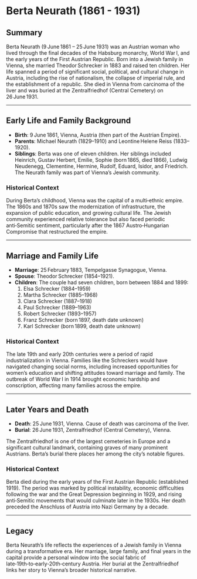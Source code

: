 # Berta Neurath (1861 - 1931)

## Summary
Berta Neurath (9 June 1861 – 25 June 1931) was an Austrian woman who lived through the final decades of the Habsburg monarchy, World War I, and the early years of the First Austrian Republic. Born into a Jewish family in Vienna, she married Theodor Schrecker in 1883 and raised ten children. Her life spanned a period of significant social, political, and cultural change in Austria, including the rise of nationalism, the collapse of imperial rule, and the establishment of a republic. She died in Vienna from carcinoma of the liver and was buried at the Zentralfriedhof (Central Cemetery) on 26 June 1931.

---

## Early Life and Family Background

- **Birth**: 9 June 1861, Vienna, Austria (then part of the Austrian Empire).
- **Parents**: Michael Neurath (1829–1910) and Leontine Helene Reiss (1833–1920).  
- **Siblings**: Berta was one of eleven children. Her siblings included Heinrich, Gustav Herbert, Emilie, Sophie (born 1865, died 1866), Ludwig Neudenegg, Clementine, Hermine, Rudolf, Eduard, Isidor, and Friedrich. The Neurath family was part of Vienna’s Jewish community.

### Historical Context

During Berta’s childhood, Vienna was the capital of a multi‑ethnic empire. The 1860s and 1870s saw the modernization of infrastructure, the expansion of public education, and growing cultural life. The Jewish community experienced relative tolerance but also faced periodic anti‑Semitic sentiment, particularly after the 1867 Austro‑Hungarian Compromise that restructured the empire.

---

## Marriage and Family Life

- **Marriage**: 25 February 1883, Tempelgasse Synagogue, Vienna.  
- **Spouse**: Theodor Schrecker (1854–1921).   
- **Children**: The couple had seven children, born between 1884 and 1899:
  1. Elsa Schrecker (1884–1959)
  2. Martha Schrecker (1885–1968)
  3. Clara Schrecker (1887–1918)
  4. Paul Schrecker (1889–1963)
  5. Robert Schrecker (1893–1957)
  6. Franz Schrecker (born 1897, death date unknown)
  7. Karl Schrecker (born 1899, death date unknown)

### Historical Context

The late 19th and early 20th centuries were a period of rapid industrialization in Vienna. Families like the Schreckers would have navigated changing social norms, including increased opportunities for women’s education and shifting attitudes toward marriage and family. The outbreak of World War I in 1914 brought economic hardship and conscription, affecting many families across the empire.

---

## Later Years and Death

- **Death**: 25 June 1931, Vienna. Cause of death was carcinoma of the liver.  
- **Burial**: 26 June 1931, Zentralfriedhof (Central Cemetery), Vienna.

The Zentralfriedhof is one of the largest cemeteries in Europe and a significant cultural landmark, containing graves of many prominent Austrians. Berta’s burial there places her among the city’s notable figures.

### Historical Context

Berta died during the early years of the First Austrian Republic (established 1919). The period was marked by political instability, economic difficulties following the war and the Great Depression beginning in 1929, and rising anti‑Semitic movements that would culminate later in the 1930s. Her death preceded the Anschluss of Austria into Nazi Germany by a decade.

---

## Legacy

Berta Neurath’s life reflects the experiences of a Jewish family in Vienna during a transformative era. Her marriage, large family, and final years in the capital provide a personal window into the social fabric of late‑19th‑to‑early‑20th‑century Austria. Her burial at the Zentralfriedhof links her story to Vienna’s broader historical narrative.